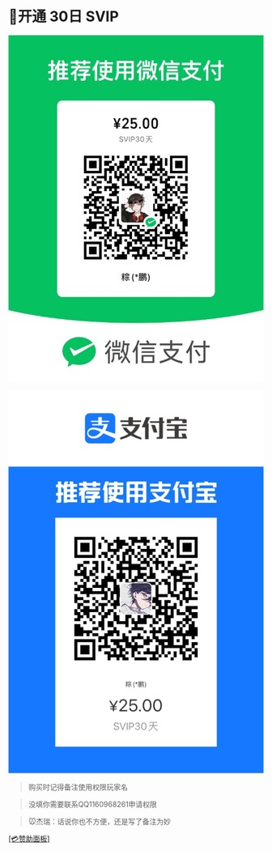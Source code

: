 # 🔱开通 30日 SVIP

![img](vip/w30sv.png)

![img](vip/z30sv.png)

> 购买时记得备注使用权限玩家名

> 没填你需要联系QQ1160968261申请权限

> 🐭杰瑞：话说你也不方便，还是写了备注为妙

[[💳赞助面板]](zz.md)